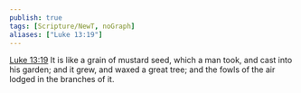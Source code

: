 ```yaml
---
publish: true
tags: [Scripture/NewT, noGraph]
aliases: ["Luke 13:19"]
---
```

[Luke 13:19](https://churchofjesuschrist.org/study/scriptures/nt/luke/13?lang=eng&id=p19#p19) It is like a grain of mustard seed, which a man took, and cast into his garden; and it grew, and waxed a great tree; and the fowls of the air lodged in the branches of it.
